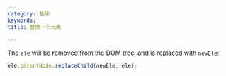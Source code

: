```yaml
---
category: 基础
keywords:
title: 替换一个元素

---
```


The `ele` will be removed from the DOM tree, and is replaced with `newEle`:

```js
ele.parentNode.replaceChild(newEle, ele);
```
